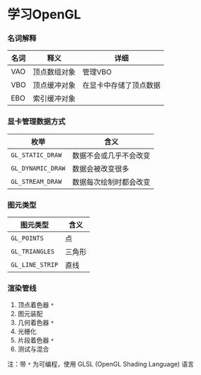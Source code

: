 # 学习OpenGL

### 名词解释

| 名词 | 释义 | 详细 |
|-|-|-|
| VAO | 顶点数组对象 | 管理VBO |
| VBO | 顶点缓冲对象 | 在显卡中存储了顶点数据 |
| EBO | 索引缓冲对象 | |

### 显卡管理数据方式

| 枚举 | 含义 |
|-|-|
| `GL_STATIC_DRAW` | 数据不会或几乎不会改变 |
| `GL_DYNAMIC_DRAW` | 数据会被改变很多 |
| `GL_STREAM_DRAW` | 数据每次绘制时都会改变 |

### 图元类型

| 图元类型 | 含义 |
|-|-|
| `GL_POINTS` | 点 |
| `GL_TRIANGLES` | 三角形 |
| `GL_LINE_STRIP` | 直线 |

### 渲染管线

1. 顶点着色器 `*`
2. 图元装配
3. 几何着色器 `*`
4. 光栅化
5. 片段着色器 `*`
6. 测试与混合

注：带 `*` 为可编程，使用 GLSL (OpenGL Shading Language) 语言